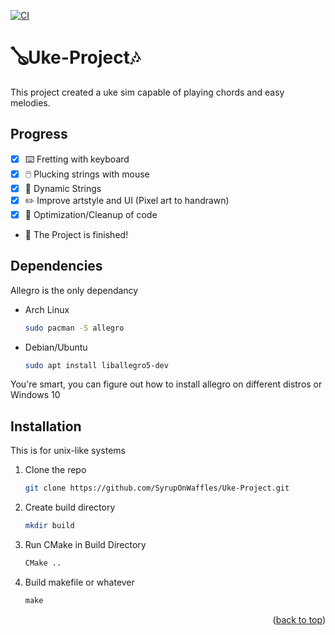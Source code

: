 [![CI](https://github.com/SyrupOnWaffles/Uke-Project/actions/workflows/main.yml/badge.svg)](https://github.com/SyrupOnWaffles/Uke-Project/actions/workflows/main.yml)
# 🪕Uke-Project🎶

This project created a uke sim capable of playing chords and easy melodies. 

## Progress 
- [X] ⌨️ Fretting with keyboard 
- [X] 🖱️ Plucking strings with mouse 
- [X] 🌊 Dynamic Strings
- [X] ✏️ Improve artstyle and UI (Pixel art to handrawn) 
- [X] 🧹 Optimization/Cleanup of code 
- 🎉 The Project is finished! 
## Dependencies
Allegro is the only dependancy
* Arch Linux
  ```sh
  sudo pacman -S allegro
  ```   
* Debian/Ubuntu
  ```sh
  sudo apt install liballegro5-dev
  ```    
You're smart, you can figure out how to install allegro on different distros or Windows 10
## Installation
This is for unix-like systems
1. Clone the repo
   ```sh
   git clone https://github.com/SyrupOnWaffles/Uke-Project.git
   ```
2. Create build directory
   ```sh
   mkdir build
   ```
3. Run CMake in Build Directory
   ```sh
   CMake ..
   ```
4. Build makefile or whatever 
   ```js
   make
   ```

<p align="right">(<a href="#top">back to top</a>)</p>



